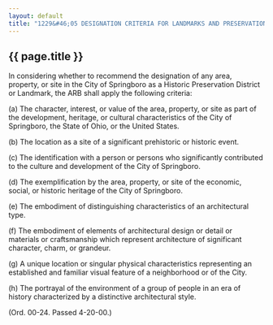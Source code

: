 ---
layout: default 
title: "1229&#46;05 DESIGNATION CRITERIA FOR LANDMARKS AND PRESERVATION DISTRICTS."---

{{ page.title }}
----------------

In considering whether to recommend the designation of any area,
property, or site in the City of Springboro as a Historic Preservation
District or Landmark, the ARB shall apply the following criteria:

​(a) The character, interest, or value of the area, property, or site as
part of the development, heritage, or cultural characteristics of the
City of Springboro, the State of Ohio, or the United States.

​(b) The location as a site of a significant prehistoric or historic
event.

​(c) The identification with a person or persons who significantly
contributed to the culture and development of the City of Springboro.

​(d) The exemplification by the area, property, or site of the economic,
social, or historic heritage of the City of Springboro.

​(e) The embodiment of distinguishing characteristics of an
architectural type.

​(f) The embodiment of elements of architectural design or detail or
materials or craftsmanship which represent architecture of significant
character, charm, or grandeur.

​(g) A unique location or singular physical characteristics representing
an established and familiar visual feature of a neighborhood or of the
City.

​(h) The portrayal of the environment of a group of people in an era of
history characterized by a distinctive architectural style.

(Ord. 00-24. Passed 4-20-00.)
